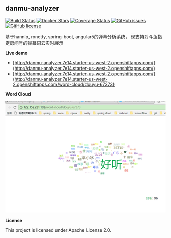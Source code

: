 ##  danmu-analyzer 

[![Build Status](https://www.travis-ci.org/jianzhichun/danmu-analyzer.svg?branch=master)](https://www.travis-ci.org/jianzhichun/danmu-analyzer)
[![Docker Stars](https://img.shields.io/docker/stars/jianzhichun/danmu-analyzer.svg)](https://hub.docker.com/r/jianzhichun/danmu-analyzer/)
[![Coverage Status](https://coveralls.io/repos/github/jianzhichun/danmu-analyzer/badge.svg?branch=master)](https://coveralls.io/github/jianzhichun/danmu-analyzer?branch=master)
[![GitHub issues](https://img.shields.io/github/issues/jianzhichun/danmu-analyzer.svg)](https://github.com/jianzhichun/danmu-analyzer/issues)
[![GitHub license](https://img.shields.io/github/license/jianzhichun/danmu-analyzer.svg)](https://github.com/jianzhichun/danmu-analyzer/blob/master/LICENSE)

基于hannlp, rxnetty, spring-boot, angular5的弹幕分析系统， 现支持对斗鱼指定房间号的弹幕词云实时展示

**Live demo**

*   [http://danmu-analyzer.7e14.starter-us-west-2.openshiftapps.com/](http://danmu-analyzer.7e14.starter-us-west-2.openshiftapps.com/)
*   [http://danmu-analyzer.7e14.starter-us-west-2.openshiftapps.com/](http://danmu-analyzer.7e14.starter-us-west-2.openshiftapps.com/word-cloud/douyu-67373)

**Word Cloud**

![word-cloud](/images/word-cloud.PNG)


**License**

This project is licensed under Apache License 2.0.
